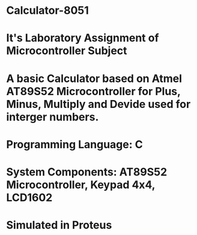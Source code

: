 # Calculator-8051
# It's Laboratory Assignment of Microcontroller Subject
# A basic Calculator based on Atmel AT89S52 Microcontroller for Plus, Minus, Multiply and Devide used for interger numbers.
# Programming Language: C
# System Components: AT89S52 Microcontroller, Keypad 4x4, LCD1602
# Simulated in Proteus
